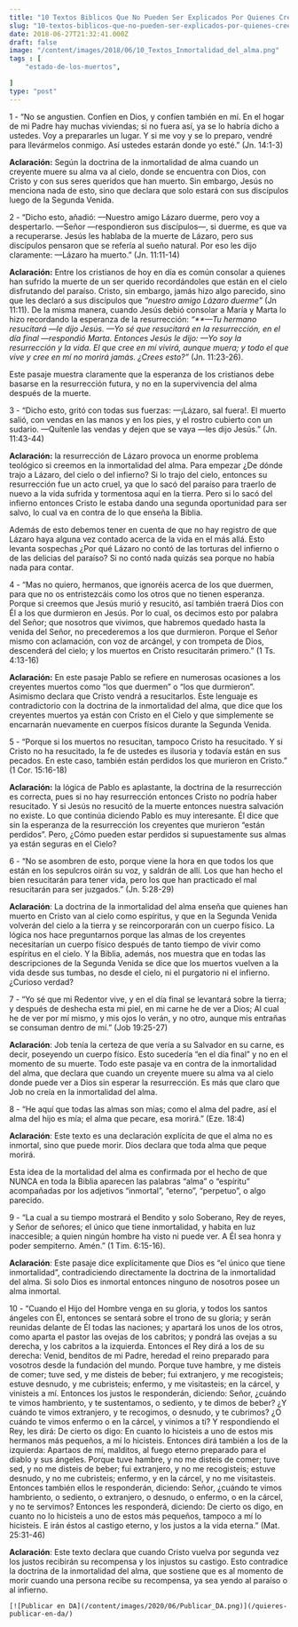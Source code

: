 ```yaml
---
title: "10 Textos Biblicos Que No Pueden Ser Explicados Por Quienes Creen En La Inmortalidad Del Alma"
slug: "10-textos-biblicos-que-no-pueden-ser-explicados-por-quienes-creen-en-la-inmortalidad-del-alma"
date: 2018-06-27T21:32:41.000Z
draft: false
image: "/content/images/2018/06/10_Textos_Inmortalidad_del_alma.png"
tags : [
    "estado-de-los-muertos",

]
type: "post"
---
```


   1 - “No se angustien. Confíen en Dios, y confíen también en mí. En el hogar de mi Padre hay muchas viviendas; si no fuera así, ya se lo habría dicho a ustedes. Voy a prepararles un lugar. Y si me voy y se lo preparo, vendré para llevármelos conmigo. Así ustedes estarán donde yo esté.” (Jn. 14:1-3)

 **Aclaración:** Según la doctrina de la inmortalidad de alma cuando un creyente muere su alma va al cielo, donde se encuentra con Dios, con Cristo y con sus seres queridos que han muerto. Sin embargo, Jesús no menciona nada de esto, sino que declara que solo estará con sus discípulos luego de la Segunda Venida.

 2 - “Dicho esto, añadió: —Nuestro amigo Lázaro duerme, pero voy a despertarlo. —Señor —respondieron sus discípulos—, si duerme, es que va a recuperarse. Jesús les hablaba de la muerte de Lázaro, pero sus discípulos pensaron que se refería al sueño natural. Por eso les dijo claramente: —Lázaro ha muerto.” (Jn. 11:11-14)

 **Aclaración:** Entre los cristianos de hoy en día es común consolar a quienes han sufrido la muerte de un ser querido recordándoles que están en el cielo disfrutando del paraíso. Cristo, sin embargo, jamás hizo algo parecido, sino que les declaró a sus discípulos que *“nuestro amigo Lázaro duerme”* (Jn 11:11). De la misma manera, cuando Jesús debió consolar a María y Marta lo hizo recordando la esperanza de la resurrección: *“**—Tu hermano resucitará —le dijo Jesús. —Yo sé que resucitará en la resurrección, en el día final —respondió Marta. Entonces Jesús le dijo: —Yo soy la resurrección y la vida. El que cree en mí vivirá, aunque muera; y todo el que vive y cree en mí no morirá jamás. ¿Crees esto?”* (Jn. 11:23-26).

 Este pasaje muestra claramente que la esperanza de los cristianos debe basarse en la resurrección futura, y no en la supervivencia del alma después de la muerte.

 3 - “Dicho esto, gritó con todas sus fuerzas: —¡Lázaro, sal fuera!. El muerto salió, con vendas en las manos y en los pies, y el rostro cubierto con un sudario. —Quítenle las vendas y dejen que se vaya —les dijo Jesús.” (Jn. 11:43-44)

 **Aclaración:** la resurrección de Lázaro provoca un enorme problema teológico si creemos en la inmortalidad del alma. Para empezar ¿De dónde trajo a Lázaro, del cielo o del infierno? Si lo trajo del cielo, entonces su resurrección fue un acto cruel, ya que lo sacó del paraíso para traerlo de nuevo a la vida sufrida y tormentosa aquí en la tierra. Pero si lo sacó del infierno entonces Cristo le estaba dando una segunda oportunidad para ser salvo, lo cual va en contra de lo que enseña la Biblia.

 Además de esto debemos tener en cuenta de que no hay registro de que Lázaro haya alguna vez contado acerca de la vida en el más allá. Esto levanta sospechas ¿Por qué Lázaro no contó de las torturas del infierno o de las delicias del paraíso? Si no contó nada quizás sea porque no había nada para contar.

 4 - “Mas no quiero, hermanos, que ignoréis acerca de los que duermen, para que no os entristezcáis como los otros que no tienen esperanza. Porque si creemos que Jesús murió y resucitó, así también traerá Dios con Él a los que durmieron en Jesús. Por lo cual, os decimos esto por palabra del Señor; que nosotros que vivimos, que habremos quedado hasta la venida del Señor, no precederemos a los que durmieron. Porque el Señor mismo con aclamación, con voz de arcángel, y con trompeta de Dios, descenderá del cielo; y los muertos en Cristo resucitarán primero.” (1 Ts. 4:13-16)

 **Aclaración:** En este pasaje Pablo se refiere en numerosas ocasiones a los creyentes muertos como “los que duermen” o “los que durmieron”. Asimismo declara que Cristo vendrá a resucitarlos. Este lenguaje es contradictorio con la doctrina de la inmortalidad del alma, que dice que los creyentes muertos ya están con Cristo en el Cielo y que simplemente se encarnarán nuevamente en cuerpos físicos durante la Segunda Venida.

 5 - “Porque si los muertos no resucitan, tampoco Cristo ha resucitado. Y si Cristo no ha resucitado, la fe de ustedes es ilusoria y todavía están en sus pecados. En este caso, también están perdidos los que murieron en Cristo.” (1 Cor. 15:16-18)

 **Aclaración:** la lógica de Pablo es aplastante, la doctrina de la resurrección es correcta, pues si no hay resurrección entonces Cristo no podría haber resucitado. Y si Jesús no resucitó de la muerte entonces nuestra salvación no existe. Lo que continúa diciendo Pablo es muy interesante. Él dice que sin la esperanza de la resurrección los creyentes que murieron “están perdidos”. Pero, ¿Cómo pueden estar perdidos si supuestamente sus almas ya están seguras en el Cielo?

 6 - “No se asombren de esto, porque viene la hora en que todos los que están en los sepulcros oirán su voz, y saldrán de allí. Los que han hecho el bien resucitarán para tener vida, pero los que han practicado el mal resucitarán para ser juzgados.” (Jn. 5:28-29)

 **Aclaración**: La doctrina de la inmortalidad del alma enseña que quienes han muerto en Cristo van al cielo como espíritus, y que en la Segunda Venida volverán del cielo a la tierra y se reincorporarán con un cuerpo físico. La lógica nos hace preguntarnos porque las almas de los creyentes necesitarían un cuerpo físico después de tanto tiempo de vivir como espíritus en el cielo. Y la Biblia, además, nos muestra que en todas las descripciones de la Segunda Venida se dice que los muertos vuelven a la vida desde sus tumbas, no desde el cielo, ni el purgatorio ni el infierno. ¿Curioso verdad?

 7 - “Yo sé que mi Redentor vive, y en el día final se levantará sobre la tierra; y después de deshecha esta mi piel, en mi carne he de ver a Dios; Al cual he de ver por mí mismo, y mis ojos lo verán, y no otro, aunque mis entrañas se consuman dentro de mí.” (Job 19:25-27)

 **Aclaración**: Job tenía la certeza de que vería a su Salvador en su carne, es decir, poseyendo un cuerpo físico. Esto sucedería “en el día final” y no en el momento de su muerte. Todo este pasaje va en contra de la inmortalidad del alma, que declara que cuando un creyente muere su alma va al cielo donde puede ver a Dios sin esperar la resurrección. Es más que claro que Job no creía en la inmortalidad del alma.

 8 - “He aquí que todas las almas son mías; como el alma del padre, así el alma del hijo es mía; el alma que pecare, esa morirá.” (Eze. 18:4)

 **Aclaración**: Este texto es una declaración explícita de que el alma no es inmortal, sino que puede morir. Dios declara que toda alma que peque morirá.

 Esta idea de la mortalidad del alma es confirmada por el hecho de que NUNCA en toda la Biblia aparecen las palabras “alma” o “espíritu” acompañadas por los adjetivos “inmortal”, “eterno”, “perpetuo”, o algo parecido.

 9 - “La cual a su tiempo mostrará el Bendito y solo Soberano, Rey de reyes, y Señor de señores; el único que tiene inmortalidad, y habita en luz inaccesible; a quien ningún hombre ha visto ni puede ver. A Él sea honra y poder sempiterno. Amén.” (1 Tim. 6:15-16).

 **Aclaración**: Este pasaje dice explícitamente que Dios es “el único que tiene inmortalidad”, contradiciendo directamente la doctrina de la inmortalidad del alma. Si solo Dios es inmortal entonces ninguno de nosotros posee un alma inmortal.

 10 - “Cuando el Hijo del Hombre venga en su gloria, y todos los santos ángeles con Él, entonces se sentará sobre el trono de su gloria; y serán reunidas delante de Él todas las naciones; y apartará los unos de los otros, como aparta el pastor las ovejas de los cabritos; y pondrá las ovejas a su derecha, y los cabritos a la izquierda. Entonces el Rey dirá a los de su derecha: Venid, benditos de mi Padre, heredad el reino preparado para vosotros desde la fundación del mundo. Porque tuve hambre, y me disteis de comer; tuve sed, y me disteis de beber; fui extranjero, y me recogisteis; estuve desnudo, y me cubristeis; enfermo, y me visitasteis; en la cárcel, y vinisteis a mí. Entonces los justos le responderán, diciendo: Señor, ¿cuándo te vimos hambriento, y te sustentamos, o sediento, y te dimos de beber? ¿Y cuándo te vimos extranjero, y te recogimos, o desnudo, y te cubrimos? ¿O cuándo te vimos enfermo o en la cárcel, y vinimos a ti? Y respondiendo el Rey, les dirá: De cierto os digo: En cuanto lo hicisteis a uno de estos mis hermanos más pequeños, a mí lo hicisteis. Entonces dirá también a los de la izquierda: Apartaos de mí, malditos, al fuego eterno preparado para el diablo y sus ángeles. Porque tuve hambre, y no me disteis de comer; tuve sed, y no me disteis de beber; fui extranjero, y no me recogisteis; estuve desnudo, y no me cubristeis; enfermo, y en la cárcel, y no me visitasteis. Entonces también ellos le responderán, diciendo: Señor, ¿cuándo te vimos hambriento, o sediento, o extranjero, o desnudo, o enfermo, o en la cárcel, y no te servimos? Entonces les responderá, diciendo: De cierto os digo, en cuanto no lo hicisteis a uno de estos más pequeños, tampoco a mí lo hicisteis. E irán éstos al castigo eterno, y los justos a la vida eterna.” (Mat. 25:31-46)

 **Aclaración**: Este texto declara que cuando Cristo vuelva por segunda vez los justos recibirán su recompensa y los injustos su castigo. Esto contradice la doctrina de la inmortalidad del alma, que sostiene que es al momento de morir cuando una persona recibe su recompensa, ya sea yendo al paraíso o al infierno.

    [![Publicar en DA](/content/images/2020/06/Publicar_DA.png)](/quieres-publicar-en-da/) 